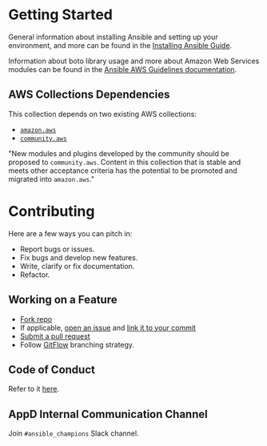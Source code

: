 # Getting Started

General information about installing Ansible and setting up your environment, and more can be found in the [Installing Ansible Guide](https://docs.ansible.com/ansible/latest/installation_guide/intro_installation.html).

Information about boto library usage and more about Amazon Web Services modules can be found in the [Ansible AWS Guidelines documentation](https://docs.ansible.com/ansible/latest/scenario_guides/guide_aws.html).

## AWS Collections Dependencies

This collection depends on two existing AWS collections: 
- [`amazon.aws`](https://galaxy.ansible.com/amazon/aws)
- [`community.aws`](https://galaxy.ansible.com/community/aws)

"New modules and plugins developed by the community should be proposed to `community.aws`. 
Content in this collection that is stable and meets other acceptance criteria has the potential to be promoted and migrated into `amazon.aws`."

# Contributing

Here are a few ways you can pitch in:

- Report bugs or issues.
- Fix bugs and develop new features.
- Write, clarify or fix documentation.
- Refactor.

## Working on a Feature

- [Fork repo](https://docs.github.com/en/github/getting-started-with-github/fork-a-repo)
- If applicable, [open an issue](https://docs.github.com/en/github/managing-your-work-on-github/creating-an-issue) and [link it to your commit](https://docs.github.com/en/github/writing-on-github/autolinked-references-and-urls#issues-and-pull-requests)
- [Submit a pull request](https://docs.github.com/en/github/collaborating-with-issues-and-pull-requests/creating-a-pull-request-from-a-fork)
- Follow [GitFlow](https://nvie.com/posts/a-successful-git-branching-model/) branching strategy.

## Code of Conduct

Refer to it [here](https://docs.ansible.com/ansible/devel/community/code_of_conduct.html).

## AppD Internal Communication Channel

Join `#ansible_champions` Slack channel.

